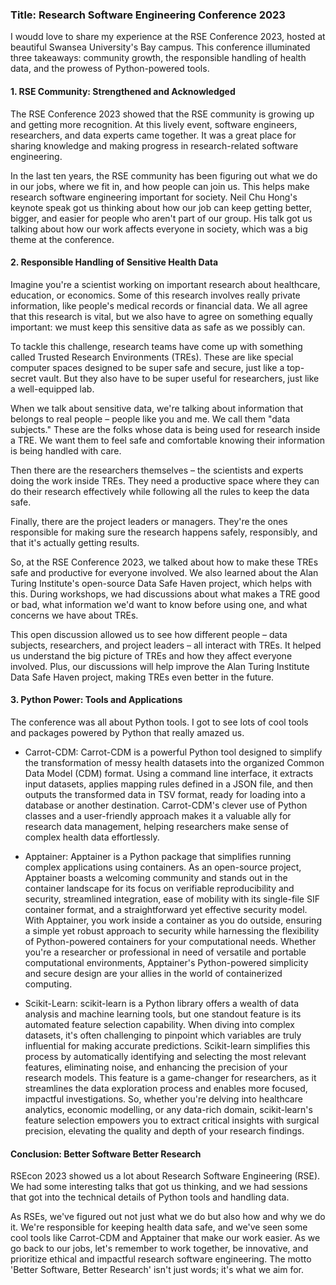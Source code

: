 ### Title: Research Software Engineering Conference 2023

I woudd love to share my experience at the RSE Conference 2023,
hosted at
beautiful Swansea University's Bay campus. This conference illuminated
three takeaways: community growth, the responsible handling of health
data, and the prowess of Python-powered tools.

#### 1. RSE Community: Strengthened and Acknowledged

The RSE Conference 2023 showed that the RSE community is growing up and
getting more recognition. At this lively event, software engineers,
researchers, and data experts came together. It was a great place for
sharing knowledge and making progress in research-related software
engineering.

In the last ten years, the RSE community has been figuring out what we
do in our jobs, where we fit in, and how people can join us. This helps
make research software engineering important for society. Neil Chu
Hong's keynote speak got us thinking about how our job can keep getting
better, bigger, and easier for people who aren't part of our group. His
talk got us talking about how our work affects everyone in society,
which was a big theme at the conference.

#### 2. Responsible Handling of Sensitive Health Data

Imagine you're a scientist working on important research about
healthcare, education, or economics. Some of this research involves
really private information, like people's medical records or financial
data. We all agree that this research is vital, but we also have to
agree on something equally important: we must keep this sensitive data
as safe as we possibly can.

To tackle this challenge, research teams have come up with something
called Trusted Research Environments (TREs). These are like special
computer spaces designed to be super safe and secure, just like a
top-secret vault. But they also have to be super useful for researchers,
just like a well-equipped lab.

When we talk about sensitive data, we're talking about information that
belongs to real people – people like you and me. We call them "data
subjects." These are the folks whose data is being used for research
inside a TRE. We want them to feel safe and comfortable knowing their
information is being handled with care.

Then there are the researchers themselves – the scientists and experts
doing the work inside TREs. They need a productive space where they can
do their research effectively while following all the rules to keep the
data safe.

Finally, there are the project leaders or managers. They're the ones
responsible for making sure the research happens safely, responsibly,
and that it's actually getting results.

So, at the RSE Conference 2023, we talked about how to make these TREs
safe and productive for everyone involved. We also learned about the
Alan Turing Institute's open-source Data Safe Haven project, which helps
with this. During workshops, we had discussions about what makes a TRE
good or bad, what information we'd want to know before using one, and
what concerns we have about TREs.

This open discussion allowed us to see how different people – data
subjects, researchers, and project leaders – all interact with TREs. It
helped us understand the big picture of TREs and how they affect
everyone involved. Plus, our discussions will help improve the Alan
Turing Institute Data Safe Haven project, making TREs even better in the
future.

#### 3. Python Power: Tools and Applications

The conference was all about Python tools. I got to see lots of cool
tools and packages powered by Python that really amazed us.

- Carrot-CDM: Carrot-CDM is a powerful Python tool designed to simplify
  the transformation of messy health datasets into the organized Common
  Data Model (CDM) format. Using a command line interface, it extracts
  input datasets, applies mapping rules defined in a JSON file, and then
  outputs the transformed data in TSV format, ready for loading into a
  database or another destination. Carrot-CDM's clever use of Python
  classes and a user-friendly approach makes it a valuable ally for
  research data management, helping researchers make sense of complex
  health data effortlessly.

- Apptainer: Apptainer is a Python package that simplifies running
  complex applications using containers. As an open-source project,
  Apptainer boasts a welcoming community and stands out in the container
  landscape for its focus on verifiable reproducibility and security,
  streamlined integration, ease of mobility with its single-file SIF
  container format, and a straightforward yet effective security model.
  With Apptainer, you work inside a container as you do outside,
  ensuring a simple yet robust approach to security while harnessing the
  flexibility of Python-powered containers for your computational needs.
  Whether you're a researcher or professional in need of versatile and
  portable computational environments, Apptainer's Python-powered
  simplicity and secure design are your allies in the world of
  containerized computing.

- Scikit-Learn: scikit-learn is a Python library offers a wealth of data
  analysis and machine learning tools, but one standout feature is its
  automated feature selection capability. When diving into complex
  datasets, it's often challenging to pinpoint which variables are truly
  influential for making accurate predictions. Scikit-learn simplifies
  this process by automatically identifying and selecting the most
  relevant features, eliminating noise, and enhancing the precision of
  your research models. This feature is a game-changer for researchers,
  as it streamlines the data exploration process and enables more
  focused, impactful investigations. So, whether you're delving into
  healthcare analytics, economic modelling, or any data-rich domain,
  scikit-learn's feature selection empowers you to extract critical
  insights with surgical precision, elevating the quality and depth of
  your research findings.

#### Conclusion: Better Software Better Research

RSEcon 2023 showed us a lot about Research Software Engineering (RSE).
We had some interesting talks that got us thinking, and we had sessions
that got into the technical details of Python tools and handling data.

As RSEs, we've figured out not just what we do but also how and why we
do it. We're responsible for keeping health data safe, and we've seen
some cool tools like Carrot-CDM and Apptainer that make our work easier.
As we go back to our jobs, let's remember to work together, be
innovative, and prioritize ethical and impactful research software
engineering. The motto 'Better Software, Better Research' isn't just
words; it's what we aim for.
